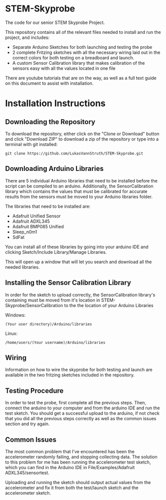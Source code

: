 # STEM-Skyprobe
The code for our senior STEM Skyprobe Project. 

This repository contains all of the relevant files needed to install and run the project, and includes:

* Separate Arduino Sketches for both launching and testing the probe
* 2 complete Fritzing sketches with all the necessary wiring laid out in the correct colors for both testing on a breadboard and launch. 
* A custom Sensor Calibration library that makes calibration of the sensors easy with all the values located in one file

There are youtube tutorials that are on the way, as well as a full text guide on this document to assist with installation. 

# Installation Instructions
## Downloading the Repository
To download the repository, either click on the "Clone or Download" button and click "Download ZIP" to download a zip of the repository or type into a terminal with git installed: 

`git clone https://github.com/LukasVannStruth/STEM-Skyprobe.git`

## Downloading Arduino Libraries
There are 5 individual Arduino libraries that need to be installed before the script can be compiled to an arduino. Additionally, the SensorCalibration library which contains the values that must be calibrated for accurate results from the sensors must be moved to your Arduino libraries folder. 

The libraries that need to be installed are:

* Adafruit Unified Sensor
* Adafruit ADXL345
* Adafruit BMP085 Unified
* Sleep_n0m1
* SdFat

You can install all of these libraries by going into your arduino IDE and clicking Sketch/Include Library/Manage Libraries. 

This will open up a window that will let you search and download all the needed libraries. 

## Installing the Sensor Calibration Library

In order for the sketch to upload correctly, the SensorCalibration library's containing must be moved from it's location in STEM-Skyprobe/SensorCalibration to the the location of your Arduino Libraries

Windows:

`(Your user directory)/Arduino/libraries`

Linux: 

`/home/users/(Your username)/Arduino/libraries`


## Wiring
Information on how to wire the skyprobe for both testing and launch are available in the two fritzing sketches included in the repository. 

## Testing Procedure
In order to test the probe, first complete all the previous steps. Then, connect the arduino to your computer and from the arduino IDE and run the test sketch. You should get a successful upload to the arduino, if not check that you did all the previous steps correctly as well as the common issues section and try again. 

## Common Issues
The most common problem that I've encountered has been the accelerometer randomly failing, and stopping collecting data. The solution to this problem for me has been running the accelerometer test sketch, which you can find in the Arduino IDE in File/Examples/Adafruit ADXL345/sensortest. 

Uploading and running the sketch should output actual values from the accelerometer and fix it from both the test/launch sketch and the accelerometer sketch. 
